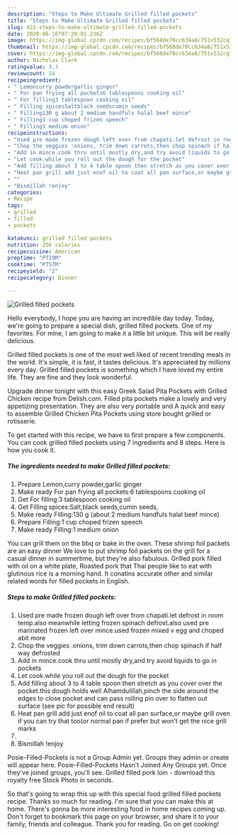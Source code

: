 ```yaml
---
description: "Steps to Make Ultimate Grilled filled pockets"
title: "Steps to Make Ultimate Grilled filled pockets"
slug: 422-steps-to-make-ultimate-grilled-filled-pockets
date: 2020-06-16T07:29:01.236Z
image: https://img-global.cpcdn.com/recipes/bf568de70cc634a8/751x532cq70/grilled-filled-pockets-recipe-main-photo.jpg
thumbnail: https://img-global.cpcdn.com/recipes/bf568de70cc634a8/751x532cq70/grilled-filled-pockets-recipe-main-photo.jpg
cover: https://img-global.cpcdn.com/recipes/bf568de70cc634a8/751x532cq70/grilled-filled-pockets-recipe-main-photo.jpg
author: Nicholas Clark
ratingvalue: 3.3
reviewcount: 14
recipeingredient:
- " Lemoncurry powdergarlic ginger"
- " For pan frying all pockets6 tablespoons cooking oil"
- " For filling3 tablespoon cooking oil"
- " Filling spicesSaltblack seedscumin seeds"
- " Filling130 g about 2 medium handfuls halal beef mince"
- " Filling1 cup choped frizen speech"
- " Filling1 medium onion"
recipeinstructions:
- "Used pre made frozen dough left over from chapati.let defrost in room temp.also meanwhile letting frozen spinach defrost.also used pre marinated frozen left over mince.used frozen mixed v egg and choped abit more"
- "Chop the veggies :onions, trim down carrots,then chop spinach if half way defrosted"
- "Add in mince.cook thru until mostly dry,and try avoid liquids to go in pockets"
- "Let cook.while you roll out the dough for the pocket"
- "Add filling about 3 to 4 table spoon then stretch as you cover over the pocket.this dough holds well Alhamdulillah,pinch the side around the edges to close pocket and can pass rolling pin over to flatten out surface (see pic for possible end result)"
- "Heat pan grill add just enof oil to coat all pan surface,or maybe grill oven if you can try that too(or normal pan if prefer but won&#39;t get the nice grill marks"
- ""
- "Bismillah !enjoy"
categories:
- Recipe
tags:
- grilled
- filled
- pockets

katakunci: grilled filled pockets 
nutrition: 256 calories
recipecuisine: American
preptime: "PT19M"
cooktime: "PT57M"
recipeyield: "2"
recipecategory: Dinner

---
```



![Grilled filled pockets](https://img-global.cpcdn.com/recipes/bf568de70cc634a8/751x532cq70/grilled-filled-pockets-recipe-main-photo.jpg)

Hello everybody, I hope you are having an incredible day today. Today, we're going to prepare a special dish, grilled filled pockets. One of my favorites. For mine, I am going to make it a little bit unique. This will be really delicious.

Grilled filled pockets is one of the most well liked of recent trending meals in the world. It's simple, it is fast, it tastes delicious. It's appreciated by millions every day. Grilled filled pockets is something which I have loved my entire life. They are fine and they look wonderful.

Upgrade dinner tonight with this easy Greek Salad Pita Pockets with Grilled Chicken recipe from Delish.com. Filled pita pockets make a lovely and very appetizing presentation. They are also very portable and A quick and easy to assemble Grilled Chicken Pita Pockets using store bought grilled or rotisserie.


To get started with this recipe, we have to first prepare a few components. You can cook grilled filled pockets using 7 ingredients and 8 steps. Here is how you cook it.

<!--inarticleads1-->

##### The ingredients needed to make Grilled filled pockets:

1. Prepare  Lemon,curry powder,garlic ginger
1. Make ready  For pan frying all pockets:6 tablespoons cooking oil
1. Get  For filling:3 tablespoon cooking oil
1. Get  Filling spices:Salt,black seeds,cumin seeds,
1. Make ready  Filling:130 g (about 2 medium handfuls halal beef mince)
1. Prepare  Filling:1 cup choped frizen speech
1. Make ready  Filling:1 medium onion


You can grill them on the bbq or bake in the oven. These shrimp foil packets are an easy dinner We love to put shrimp foil packets on the grill for a casual dinner in summertime, but they&#39;re also fabulous. Grilled pork filled with oil on a white plate, Roasted pork that Thai people like to eat with glutinous rice is a morning hand. It conatins accurate other and similar related words for filled pockets in English. 

<!--inarticleads2-->

##### Steps to make Grilled filled pockets:

1. Used pre made frozen dough left over from chapati.let defrost in room temp.also meanwhile letting frozen spinach defrost.also used pre marinated frozen left over mince.used frozen mixed v egg and choped abit more
1. Chop the veggies :onions, trim down carrots,then chop spinach if half way defrosted
1. Add in mince.cook thru until mostly dry,and try avoid liquids to go in pockets
1. Let cook.while you roll out the dough for the pocket
1. Add filling about 3 to 4 table spoon then stretch as you cover over the pocket.this dough holds well Alhamdulillah,pinch the side around the edges to close pocket and can pass rolling pin over to flatten out surface (see pic for possible end result)
1. Heat pan grill add just enof oil to coat all pan surface,or maybe grill oven if you can try that too(or normal pan if prefer but won&#39;t get the nice grill marks
1. 
1. Bismillah !enjoy


Posie-Filled-Pockets is not a Group Admin yet. Groups they admin or create will appear here. Posie-Filled-Pockets Hasn&#39;t Joined Any Groups yet. Once they&#39;ve joined groups, you&#39;ll see. Grilled filled pork loin - download this royalty free Stock Photo in seconds. 

So that's going to wrap this up with this special food grilled filled pockets recipe. Thanks so much for reading. I'm sure that you can make this at home. There's gonna be more interesting food in home recipes coming up. Don't forget to bookmark this page on your browser, and share it to your family, friends and colleague. Thank you for reading. Go on get cooking!
